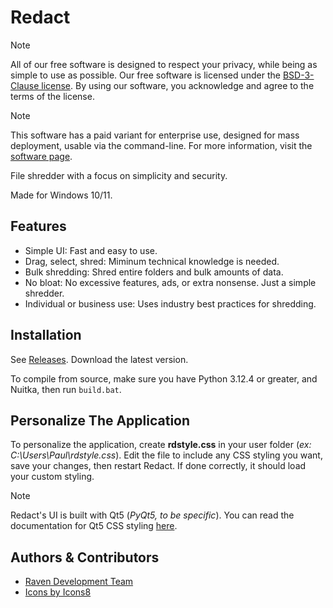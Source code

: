 
# Redact

> [!NOTE]
> All of our free software is designed to respect your privacy, while being as simple to use as possible. Our free software is licensed under the [BSD-3-Clause license](https://ravendevteam.org/files/BSD-3-Clause.txt/). By using our software, you acknowledge and agree to the terms of the license.

> [!NOTE]
> This software has a paid variant for enterprise use, designed for mass deployment, usable via the command-line. For more information, visit the [software page](https://ravendevteam.org/software/redact/).

File shredder with a focus on simplicity and security.

Made for Windows 10/11.

## Features
- Simple UI: Fast and easy to use.
- Drag, select, shred: Miminum technical knowledge is needed.
- Bulk shredding: Shred entire folders and bulk amounts of data.
- No bloat: No excessive features, ads, or extra nonsense. Just a simple shredder.
- Individual or business use: Uses industry best practices for shredding.

## Installation
See [Releases](https://github.com/ravendevteam/redact/releases). Download the latest version.

To compile from source, make sure you have Python 3.12.4 or greater, and Nuitka, then run `build.bat`.

## Personalize The Application

To personalize the application, create **rdstyle.css** in your user folder (*ex: C:\Users\Paul\rdstyle.css*). Edit the file to include any CSS styling you want, save your changes, then restart Redact. If done correctly, it should load your custom styling.

> [!NOTE]
> Redact's UI is built with Qt5 (*PyQt5, to be specific*). You can read the documentation for Qt5 CSS styling [here](https://doc.qt.io/qt-5/stylesheet-syntax.html).

## Authors & Contributors

- [Raven Development Team](https://ravendevteam.org/)
- [Icons by Icons8](https://icons8.com/)

